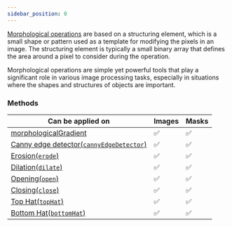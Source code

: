 ```yaml
---
sidebar_position: 0
---
```


[Morphological operations](../../Glossary.md#morphology 'internal link on morphology') are based on a structuring element, which is a small shape or pattern used as a template for modifying the pixels in an image. The structuring element is typically a small binary array that defines the area around a pixel to consider during the operation.

Morphological operations are simple yet powerful tools that play a significant role in various image processing tasks, especially in situations where the shapes and structures of objects are important.

### Methods

| Can be applied on                                                                                             | Images  | Masks   |
| ------------------------------------------------------------------------------------------------------------- | ------- | ------- |
| [morphologicalGradient](./Morphological%20Gradient.md 'internal link on morphologicalGradient')               | &#9989; | &#9989; |
| [Canny edge detector(`cannyEdgeDetector`)](./Canny%20Edge%20Detector.md 'internal link on cannyEdgeDetector') | &#9989; | &#9989; |
| [Erosion(`erode`)](./Erosion.md 'internal link on erode')                                                     | &#9989; | &#9989; |
| [Dilation(`dilate`)](./Dilation.md 'internal link on dilate')                                                 | &#9989; | &#9989; |
| [Opening(`open`)](./Opening.md 'internal link on open')                                                       | &#9989; | &#9989; |
| [Closing(`close`)](./Closing.md 'internal link on close')                                                     | &#9989; | &#9989; |
| [Top Hat(`topHat`)](./Top%20Hat 'internal link on topHat')                                                    | &#9989; | &#9989; |
| [Bottom Hat(`bottomHat`)](./Bottom%20Hat 'internal link on bottomHat')                                        | &#9989; | &#9989; |
